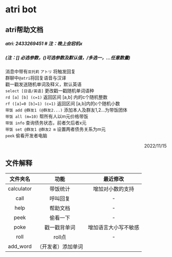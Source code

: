 # atri bot
## atri帮助文档
##### atri: 2433269451 # 注：晚上会宕机x
##### (注：[] 必选参数，()可选参数及默认值，/多选一，...任意数量)

消息中带有`亚托莉` `アトリ` 将触发回复  
群聊中`@atri`将回复语音与汉译  
戳一戳发送随机单词及释义，默认英语  
`select [日语/英语]` 更改戳一戳随机单词语种  
`rd [a] [b] (c=1)` 返回区间 [a,b] 内的c个随机整数  
`rf ([a]=0 [b]=1) (c=1)` 返回区间 [a,b]内的c个随机小数  
`带饭 add @群友1 (@群友2...)` 添加本人及群友1,2...为带饭团体  
`带饭 all (m=10)` 帮所有人以m元价格带饭  
`带饭 info` 查询债务状态，前者欠后者x元  
`带饭 set @群友1 @群友2 m` 设置两者债务关系为m元  
`peek` 偷看开发者电脑

<p align="right">2022/11/15</p>

## 文件解释
|文件夹名|功能|最近修改|
|:----:|:----:|:----:|
|calculator|带饭统计|增加对小数的支持|
|call|呼叫回复|-|
|help|帮助文档|-|
|peek|偷看一下|-|
|poke|戳一戳背单词|增加语言大小写不敏感|
|roll|roll点|-|
|add_word|（开发者）添加单词|